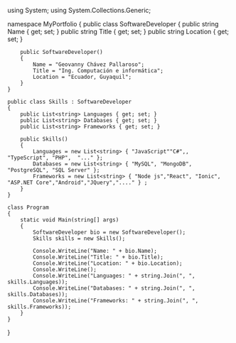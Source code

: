 using System;
using System.Collections.Generic;

namespace MyPortfolio
{
    public class SoftwareDeveloper
    {
        public string Name { get; set; }
        public string Title { get; set; }
        public string Location { get; set; }

        public SoftwareDeveloper()
        {
            Name = "Geovanny Chávez Pallaroso";
            Title = "Ing. Computación e informática";
            Location = "Ecuador, Guyaquil";
        }
    }

    public class Skills : SoftwareDeveloper
    {
        public List<string> Languages { get; set; }
        public List<string> Databases { get; set; }
        public List<string> Frameworks { get; set; }

        public Skills()
        {
            Languages = new List<string> { "JavaScript""C#",, "TypeScript", "PHP",  "..." }; 
            Databases = new List<string> { "MySQL", "MongoDB", "PostgreSQL", "SQL Server" };
            Frameworks = new List<string> { "Node js","React", "Ionic", "ASP.NET Core","Android","JQuery","...." } ;
        }
    }

    class Program
    {
        static void Main(string[] args)
        {
            SoftwareDeveloper bio = new SoftwareDeveloper();
            Skills skills = new Skills();

            Console.WriteLine("Name: " + bio.Name);
            Console.WriteLine("Title: " + bio.Title);
            Console.WriteLine("Location: " + bio.Location);
            Console.WriteLine();
            Console.WriteLine("Languages: " + string.Join(", ", skills.Languages));
            Console.WriteLine("Databases: " + string.Join(", ", skills.Databases));
            Console.WriteLine("Frameworks: " + string.Join(", ", skills.Frameworks));
        }
    }
}
